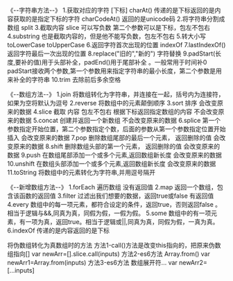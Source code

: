 《--字符串方法--》
1.获取对应的字符    [下标]  charAt()  传递的是下标返回的是内容获取的是指定下标的字符   charCodeAt()   返回的是unicode码
2.将字符串分割成数组   split 
3.截取内容  slice   可以写负数   第二个参数可以是下标，包左不包右
4.substring   也是截取内容的，但是他不能写负数，包左不包右
5.转大小写   toLowerCase   toUpperCase
6.返回字符首次出现的位置    indexOf
7.lastIndexOf()      返回字符最后一次出现的位置
8.replace("旧的","新的")  字符替换
9.padStart(长度,要补的值)用于头部补全，padEnd()用于尾部补全 。一般常用于时间补0
padStart接收两个参数,第一个参数用来指定字符串的最小长度，第二个参数是用来补全的字符串
10.trim 去除前后多余空格

《--数组方法--》
1.join   将数组转化为字符串，并连接在一起，括号内为连接符，如果为空将默认为逗号
2.reverse   将数组中的元素颠倒顺序
3.sort  排序  会改变原来的数据
4.slice 截取  内容  包左不包右  根据下标返回指定数组的内容   不会改变原来的数据
5.concat   创建并返回一个新数组   不会改变原来的数据
6.splice  第一个参数指定开始位置，第二个参数指定个数，后面的参数从第一个参数指定位置开始插入  会改变原来的数据
7.pop  删除数组尾部的最后一个元素， 返回删除的值 会改变原来的数据
8.shift  删除数组头部的第一个元素， 返回删除的值 会改变原来的数据
9.push 在数组尾部添加一个或多个元素,返回数组新长度 会改变原来的数据
10.unshift  在数组头部添加一个或多个元素,返回数组新长度 会改变原来的数据
11.toString 将数组中的元素转化为字符串,并用逗号隔开

《--新增数组方法--》
1.forEach  遍历数组  没有返回值
2.map   返回一个数组，包含该函数的返回值
3.filter  过滤出我们想要的数据，返回true或false  有返回值
4.every  数组中的每一项元素，都符合设定的条件，返回true，否则返回false 。相当于逻辑与&&,同真为真，同假为假，一假为假。
5.some   数组中的有一项元素，有一项为真，返回true。相当于逻辑或||,同真为真，同假为假，一真为真。
6.indexOf  传递的是内容返回的是下标


将伪数组转化为真数组时的方法
方法1-call()方法是改变this指向的，把原来伪数组指向[]
var newArr=[].slice.call(inputs)
方法2-es6方法 Array.from()
var newArr1=Array.from(inputs)
方法3-es6方法 数组展开符...
var newArr2= [...inputs]




